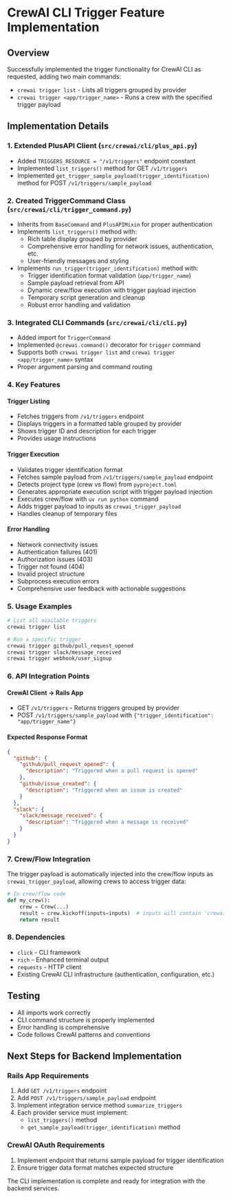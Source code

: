 # CrewAI CLI Trigger Feature Implementation

## Overview
Successfully implemented the trigger functionality for CrewAI CLI as requested, adding two main commands:
- `crewai trigger list` - Lists all triggers grouped by provider
- `crewai trigger <app/trigger_name>` - Runs a crew with the specified trigger payload

## Implementation Details

### 1. Extended PlusAPI Client (`src/crewai/cli/plus_api.py`)
- Added `TRIGGERS_RESOURCE = "/v1/triggers"` endpoint constant
- Implemented `list_triggers()` method for GET `/v1/triggers`
- Implemented `get_trigger_sample_payload(trigger_identification)` method for POST `/v1/triggers/sample_payload`

### 2. Created TriggerCommand Class (`src/crewai/cli/trigger_command.py`)
- Inherits from `BaseCommand` and `PlusAPIMixin` for proper authentication
- Implements `list_triggers()` method with:
  - Rich table display grouped by provider
  - Comprehensive error handling for network issues, authentication, etc.
  - User-friendly messages and styling
- Implements `run_trigger(trigger_identification)` method with:
  - Trigger identification format validation (`app/trigger_name`)
  - Sample payload retrieval from API
  - Dynamic crew/flow execution with trigger payload injection
  - Temporary script generation and cleanup
  - Robust error handling and validation

### 3. Integrated CLI Commands (`src/crewai/cli/cli.py`)
- Added import for `TriggerCommand`
- Implemented `@crewai.command()` decorator for `trigger` command
- Supports both `crewai trigger list` and `crewai trigger <app/trigger_name>` syntax
- Proper argument parsing and command routing

### 4. Key Features

#### Trigger Listing
- Fetches triggers from `/v1/triggers` endpoint
- Displays triggers in a formatted table grouped by provider
- Shows trigger ID and description for each trigger
- Provides usage instructions

#### Trigger Execution
- Validates trigger identification format
- Fetches sample payload from `/v1/triggers/sample_payload` endpoint
- Detects project type (crew vs flow) from `pyproject.toml`
- Generates appropriate execution script with trigger payload injection
- Executes crew/flow with `uv run python` command
- Adds trigger payload to inputs as `crewai_trigger_payload`
- Handles cleanup of temporary files

#### Error Handling
- Network connectivity issues
- Authentication failures (401)
- Authorization issues (403)
- Trigger not found (404)
- Invalid project structure
- Subprocess execution errors
- Comprehensive user feedback with actionable suggestions

### 5. Usage Examples

```bash
# List all available triggers
crewai trigger list

# Run a specific trigger
crewai trigger github/pull_request_opened
crewai trigger slack/message_received
crewai trigger webhook/user_signup
```

### 6. API Integration Points

#### CrewAI Client → Rails App
- GET `/v1/triggers` - Returns triggers grouped by provider
- POST `/v1/triggers/sample_payload` with `{"trigger_identification": "app/trigger_name"}`

#### Expected Response Format
```json
{
  "github": {
    "github/pull_request_opened": {
      "description": "Triggered when a pull request is opened"
    },
    "github/issue_created": {
      "description": "Triggered when an issue is created"
    }
  },
  "slack": {
    "slack/message_received": {
      "description": "Triggered when a message is received"
    }
  }
}
```

### 7. Crew/Flow Integration
The trigger payload is automatically injected into the crew/flow inputs as `crewai_trigger_payload`, allowing crews to access trigger data:

```python
# In crew/flow code
def my_crew():
    crew = Crew(...)
    result = crew.kickoff(inputs=inputs)  # inputs will contain 'crewai_trigger_payload'
    return result
```

### 8. Dependencies
- `click` - CLI framework
- `rich` - Enhanced terminal output
- `requests` - HTTP client
- Existing CrewAI CLI infrastructure (authentication, configuration, etc.)

## Testing
- All imports work correctly
- CLI command structure is properly implemented
- Error handling is comprehensive
- Code follows CrewAI patterns and conventions

## Next Steps for Backend Implementation

### Rails App Requirements
1. Add `GET /v1/triggers` endpoint
2. Add `POST /v1/triggers/sample_payload` endpoint
3. Implement integration service method `summarize_triggers`
4. Each provider service must implement:
   - `list_triggers()` method
   - `get_sample_payload(trigger_identification)` method

### CrewAI OAuth Requirements
1. Implement endpoint that returns sample payload for trigger identification
2. Ensure trigger data format matches expected structure

The CLI implementation is complete and ready for integration with the backend services.

